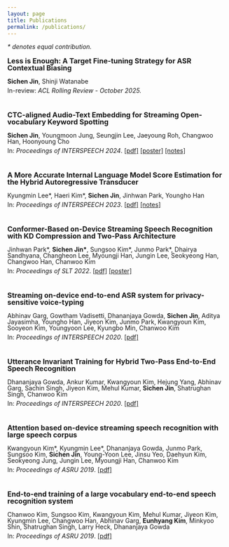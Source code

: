 ```yaml
---
layout: page
title: Publications
permalink: /publications/
---
```

*\* denotes equal contribution.*

<p style="line-height: 1; font-size: 16px"><b>Less is Enough: A Target Fine-tuning Strategy for ASR Contextual Biasing</b></p>
<p style="line-height: 1; font-size: 14px"><b>Sichen Jin</b>, Shinji Watanabe</p>
<p style="line-height: 0; font-size: 14px">In-review: <i>ACL Rolling Review - October 2025.</i></p>
<br>

<p style="line-height: 1; font-size: 16px"><b>CTC-aligned Audio-Text Embedding for Streaming Open-vocabulary Keyword Spotting</b></p>
<p style="line-height: 1; font-size: 14px"><b>Sichen Jin</b>, Youngmoon Jung, Seungjin Lee, Jaeyoung Roh, Changwoo Han, Hoonyoung Cho</p>
<p style="line-height: 0; font-size: 14px">In: <i>Proceedings of INTERSPEECH 2024</i>.
    <a href="https://doi.org/10.21437/Interspeech.2024-706">[pdf]</a>
    <a href="{{site.url}}/assets/Interspeech2024_poster.pdf">[poster]</a>
    <a href="{{site.url}}/ctcat">[notes]</a>
</p>
<br>

<p style="line-height: 1; font-size: 16px"><b>A More Accurate Internal Language Model Score Estimation for the Hybrid Autoregressive Transducer</b></p>
<p style="line-height: 1; font-size: 14px">Kyungmin Lee*, Haeri Kim*, <b>Sichen Jin</b>, Jinhwan Park, Youngho Han</p>
<p style="line-height: 0; font-size: 14px">In: <i>Proceedings of INTERSPEECH 2023</i>.
    <a href="https://www.isca-archive.org/interspeech_2023/lee23b_interspeech.html">[pdf]</a>
    <a href="{{site.url}}/contextual">[notes]</a>
</p>
<br>

<p style="line-height: 1; font-size: 16px"><b>Conformer-Based on-Device Streaming Speech Recognition with KD Compression and Two-Pass Architecture</b></p>
<p style="line-height: 1; font-size: 14px">Jinhwan Park*, <b>Sichen Jin*</b>, Sungsoo Kim*, Junmo Park*, Dhairya Sandhyana, Changheon Lee, Myoungji Han, Jungin Lee, Seokyeong Han, Changwoo Han, Chanwoo Kim</p>
<p style="line-height: 0; font-size: 14px">In: <i>Proceedings of SLT 2022</i>.
    <a href="https://ieeexplore.ieee.org/document/10023291">[pdf]</a>
    <a href="{{site.url}}/assets/SLT2022_poster.pdf">[poster]</a>
</p>
<br>

<p style="line-height: 1; font-size: 16px"><b>Streaming on-device end-to-end ASR system for privacy-sensitive voice-typing</b></p>
<p style="line-height: 1; font-size: 14px">Abhinav Garg, Gowtham Vadisetti, Dhananjaya Gowda, <b>Sichen Jin</b>, Aditya Jayasimha, Youngho Han, Jiyeon Kim, Junmo Park, Kwangyoun Kim, Sooyeon Kim, Youngyoon Lee, Kyungbo Min, Chanwoo Kim</p>
<p style="line-height: 0; font-size: 14px">In: <i>Proceedings of INTERSPEECH 2020</i>.
    <a href="https://doi.org/10.21437/Interspeech.2020-3172">[pdf]</a>
</p>
<br>

<p style="line-height: 1; font-size: 16px"><b>Utterance Invariant Training for Hybrid Two-Pass End-to-End Speech Recognition</b></p>
<p style="line-height: 1; font-size: 14px">Dhananjaya Gowda, Ankur Kumar, Kwangyoun Kim, Hejung Yang, Abhinav Garg, Sachin Singh, Jiyeon Kim, Mehul Kumar, <b>Sichen Jin</b>, Shatrughan Singh, Chanwoo Kim</p>
<p style="line-height: 0; font-size: 14px">In: <i>Proceedings of INTERSPEECH 2020</i>.
    <a href="https://www.isca-archive.org/interspeech_2020/gowda20_interspeech.html">[pdf]</a>
</p>
<br>

<p style="line-height: 1; font-size: 16px"><b>Attention based on-device streaming speech recognition with large speech corpus</b></p>
<p style="line-height: 1; font-size: 14px">Kwangyoun Kim*, Kyungmin Lee*, Dhananjaya Gowda, Junmo Park, Sungsoo Kim, <b>Sichen Jin</b>, Young-Yoon Lee, Jinsu Yeo, Daehyun Kim, Seokyeong Jung, Jungin Lee, Myoungji Han, Chanwoo Kim</p>
<p style="line-height: 0; font-size: 14px">In: <i>Proceedings of ASRU 2019</i>.
    <a href="https://doi.org/10.1109/ASRU46091.2019.9004027">[pdf]</a>
</p>
<br>

<p style="line-height: 1; font-size: 16px"><b>End-to-end training of a large vocabulary end-to-end speech recognition system</b></p>
<p style="line-height: 1; font-size: 14px">Chanwoo Kim, Sungsoo Kim, Kwangyoun Kim, Mehul Kumar, Jiyeon Kim, Kyungmin Lee, Changwoo Han, Abhinav Garg, <b>Eunhyang Kim</b>, Minkyoo Shin, Shatrughan Singh, Larry Heck, Dhananjaya Gowda</p>
<p style="line-height: 0; font-size: 14px">In: <i>Proceedings of ASRU 2019</i>.
    <a href="https://doi.org/10.1109/ASRU46091.2019.9003976">[pdf]</a>
</p>
